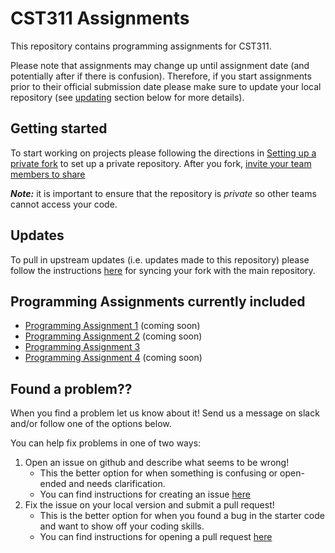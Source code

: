 # CST311 Assignments

This repository contains programming assignments for CST311.

Please note that assignments may change up until assignment date (and potentially after if there is confusion).
Therefore, if you start assignments prior to their official submission date please make sure to update your local repository (see [updating](#updating) section below for more details).

## Getting started

To start working on projects please following the directions in [Setting up a private fork](setting_up_a_private_fork.md) to set up a private repository.
After you fork, [invite your team members to share](https://docs.github.com/en/account-and-profile/setting-up-and-managing-your-personal-account-on-github/managing-access-to-your-personal-repositories/inviting-collaborators-to-a-personal-repository)

***Note:*** it is important to ensure that the repository is _private_ so other teams cannot access your code. 

## Updates

To pull in upstream updates (i.e. updates made to this repository) please  follow the instructions [here](https://docs.github.com/en/pull-requests/collaborating-with-pull-requests/working-with-forks/syncing-a-fork) for syncing your fork with the main repository.

## Programming Assignments currently included

- [Programming Assignment 1](PA1) (coming soon)
- [Programming Assignment 2](PA2) (coming soon)
- [Programming Assignment 3](PA3)
- [Programming Assignment 4](PA4) (coming soon)

## Found a problem??

When you find a problem let us know about it!
Send us a message on slack and/or follow one of the options below.

You can help fix problems in one of two ways:
1. Open an issue on github and describe what seems to be wrong!
   - This the better option for when something is confusing or open-ended and needs clarification.
   - You can find instructions for creating an issue [here](https://docs.github.com/en/issues/tracking-your-work-with-issues/creating-an-issue)
2. Fix the issue on your local version and submit a pull request!  
   - This is the better option for when you found a bug in the starter code and want to show off your coding skills.
   - You can find instructions for opening a pull request [here](https://docs.github.com/en/pull-requests/collaborating-with-pull-requests/proposing-changes-to-your-work-with-pull-requests/creating-a-pull-request)
